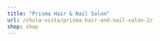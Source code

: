 ```yaml
---
title: "Prisma Hair & Nail Salon"
url: /chula-vista/prisma-hair-and-nail-salon-2/
shop: shop
---
```

